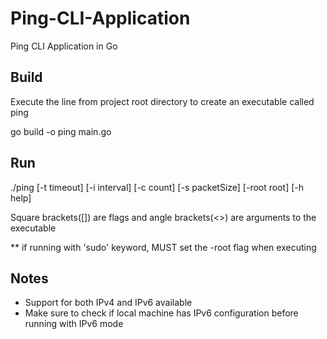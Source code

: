 # Ping-CLI-Application
Ping CLI Application in Go

## Build
Execute the line from project root directory to create an executable called ping

go build -o ping main.go

## Run
./ping [-t timeout] [-i interval] [-c count] [-s packetSize] [-root root] [-h help] <hostname or IP address>

Square brackets([]) are flags and angle brackets(<>) are arguments to the executable

** if running with 'sudo' keyword, MUST set the -root flag when executing

## Notes
- Support for both IPv4 and IPv6 available
- Make sure to check if local machine has IPv6 configuration before running with IPv6 mode
